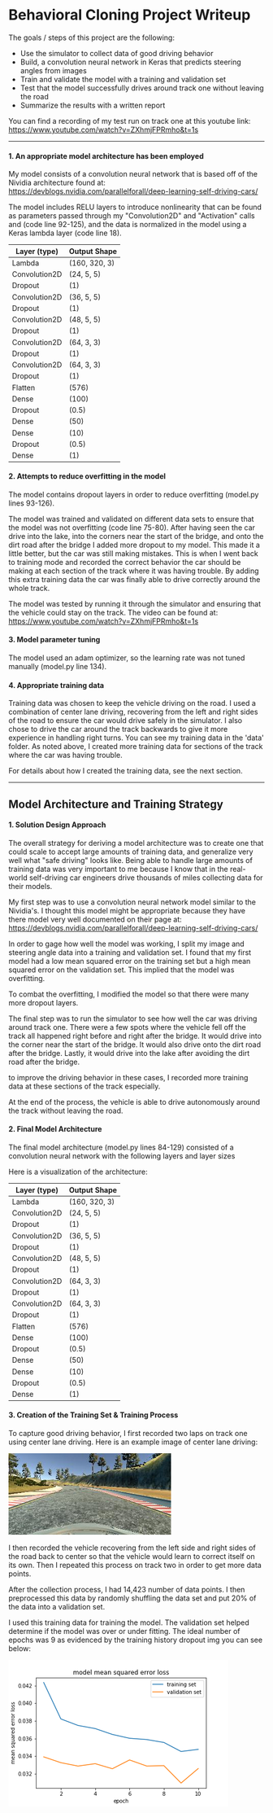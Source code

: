 # Behavioral Cloning Project Writeup

The goals / steps of this project are the following:

- Use the simulator to collect data of good driving behavior
- Build, a convolution neural network in Keras that predicts steering angles from images
- Train and validate the model with a training and validation set
- Test that the model successfully drives around track one without leaving the road
- Summarize the results with a written report

You can find a recording of my test run on track one at this youtube link:
https://www.youtube.com/watch?v=ZXhmjFPRmho&t=1s

***

#### 1. An appropriate model architecture has been employed

My model consists of a convolution neural network that is based off of the Nividia architecture found at:
https://devblogs.nvidia.com/parallelforall/deep-learning-self-driving-cars/

The model includes RELU layers to introduce nonlinearity that can be found as parameters passed through my "Convolution2D" and "Activation" calls and (code line 92-125), and the data is normalized in the model using a Keras lambda layer (code line 18).

| Layer (type)   | Output Shape  |
|----------------|---------------|
| Lambda         | (160, 320, 3) |
| Convolution2D  | (24, 5, 5)    |
| Dropout        | (1)           |
| Convolution2D  | (36, 5, 5)    |
| Dropout        | (1)           |
| Convolution2D  | (48, 5, 5)    |
| Dropout        | (1)           |
| Convolution2D  | (64, 3, 3)    |
| Dropout        | (1)           |
| Convolution2D  | (64, 3, 3)    |
| Dropout        | (1)           |
| Flatten        | (576)         |
| Dense          | (100)         |
| Dropout        | (0.5)         |
| Dense          | (50)          |
| Dense          | (10)          |
| Dropout        | (0.5)         |
| Dense          | (1)           |

#### 2. Attempts to reduce overfitting in the model

The model contains dropout layers in order to reduce overfitting (model.py lines 93-126).

The model was trained and validated on different data sets to ensure that the model was not overfitting (code line 75-80). After having seen the car drive into the lake, into the corners near the start of the bridge, and onto the dirt road after the bridge I added more dropout to my model. This made it a little better, but the car was still making mistakes. This is when I went back to training mode and recorded the correct behavior the car should be making at each section of the track where it was having trouble. By adding this extra training data the car was finally able to drive correctly around the whole track.

The model was tested by running it through the simulator and ensuring that the vehicle could stay on the track. The video can be found at: https://www.youtube.com/watch?v=ZXhmjFPRmho&t=1s

#### 3. Model parameter tuning

The model used an adam optimizer, so the learning rate was not tuned manually (model.py line 134).

#### 4. Appropriate training data

Training data was chosen to keep the vehicle driving on the road. I used a combination of center lane driving, recovering from the left and right sides of the road to ensure the car would drive safely in the simulator. I also chose to drive the car around the track backwards to give it more experience in handling right turns. You can see my training data in the 'data' folder. As noted above, I created more training data for sections of the track where the car was having trouble.

For details about how I created the training data, see the next section.

***

## Model Architecture and Training Strategy

#### 1. Solution Design Approach

The overall strategy for deriving a model architecture was to create one that could scale to accept large amounts of training data, and generalize very well what "safe driving" looks like. Being able to handle large amounts of training data was very important to me because I know that in the real-world self-driving car engineers drive thousands of miles collecting data for their models.

My first step was to use a convolution neural network model similar to the Nividia's. I thought this model might be appropriate because they have there model very well documented on their page at: https://devblogs.nvidia.com/parallelforall/deep-learning-self-driving-cars/

In order to gage how well the model was working, I split my image and steering angle data into a training and validation set. I found that my first model had a low mean squared error on the training set but a high mean squared error on the validation set. This implied that the model was overfitting.

To combat the overfitting, I modified the model so that there were many more dropout layers.

The final step was to run the simulator to see how well the car was driving around track one. There were a few spots where the vehicle fell off the track all happened right before and right after the bridge. It would drive into the corner near the start of the bridge. It would also drive onto the dirt road after the bridge. Lastly, it would drive into the lake after avoiding the dirt road after the bridge.

to improve the driving behavior in these cases, I recorded more training data at these sections of the track especially.

At the end of the process, the vehicle is able to drive autonomously around the track without leaving the road.

#### 2. Final Model Architecture

The final model architecture (model.py lines 84-129) consisted of a convolution neural network with the following layers and layer sizes

Here is a visualization of the architecture:

| Layer (type)   | Output Shape  |
|----------------|---------------|
| Lambda         | (160, 320, 3) |
| Convolution2D  | (24, 5, 5)    |
| Dropout        | (1)           |
| Convolution2D  | (36, 5, 5)    |
| Dropout        | (1)           |
| Convolution2D  | (48, 5, 5)    |
| Dropout        | (1)           |
| Convolution2D  | (64, 3, 3)    |
| Dropout        | (1)           |
| Convolution2D  | (64, 3, 3)    |
| Dropout        | (1)           |
| Flatten        | (576)         |
| Dense          | (100)         |
| Dropout        | (0.5)         |
| Dense          | (50)          |
| Dense          | (10)          |
| Dropout        | (0.5)         |
| Dense          | (1)           |

#### 3. Creation of the Training Set & Training Process

To capture good driving behavior, I first recorded two laps on track one using center lane driving. Here is an example image of center lane driving:

![alt tag](https://github.com/CodyNicholson/Behavioral_Cloning_Project/blob/master/data/IMG/center_2017_05_04_09_38_34_490.jpg?raw=true)

I then recorded the vehicle recovering from the left side and right sides of the road back to center so that the vehicle would learn to correct itself on its own. Then I repeated this process on track two in order to get more data points.

After the collection process, I had 14,423 number of data points. I then preprocessed this data by randomly shuffling the data set and put 20% of the data into a validation set.

I used this training data for training the model. The validation set helped determine if the model was over or under fitting. The ideal number of epochs was 9 as evidenced by the training history dropout img you can see below:

![alt tag](https://github.com/CodyNicholson/Behavioral_Cloning_Project/blob/master/training_vs_validation.png?raw=true)

